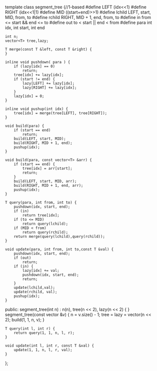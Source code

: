 template<typename T>
class segment_tree {//1-based
#define LEFT (idx<<1)
#define RIGHT (idx<<1|1)
#define MID ((start+end)>>1)
#define lchild LEFT, start, MID, from, to
#define rchild RIGHT, MID + 1, end, from, to
#define in from <= start && end <= to
#define out to < start || end < from
#define para int idx, int start, int end

    int n;
    vector<T> tree,lazy;
    
    T merge(const T &left, const T &right) {
    }
    
    inline void pushdown( para ) {
        if (lazy[idx] == 0)
            return;
        tree[idx] += lazy[idx];
        if (start != end) {
            lazy[LEFT] += lazy[idx];
            lazy[RIGHT] += lazy[idx];
        }
        lazy[idx] = 0;
    }

    inline void pushup(int idx) {
        tree[idx] = merge(tree[LEFT], tree[RIGHT]);
    }

    void build(para) {
        if (start == end)
            return;
        build(LEFT, start, MID);
        build(RIGHT, MID + 1, end);
        pushup(idx);
    }

    void build(para, const vector<T> &arr) {
        if (start == end) {
            tree[idx] = arr[start];
            return;
        }
        build(LEFT, start, MID, arr);
        build(RIGHT, MID + 1, end, arr);
        pushup(idx);
    }

    T query(para, int from, int to) {
        pushdown(idx, start, end);
        if (in)
            return tree[idx];
        if (to <= MID)
            return query(lchild);
        if (MID < from)
            return query(rchild);
        return merge(query(lchild),query(rchild));
    }

    void update(para, int from, int to,const T &val) {
        pushdown(idx, start, end);
        if (out)
            return;
        if (in) {
            lazy[idx] += val;
            pushdown(idx, start, end);
            return;
        }
        update(lchild,val);
        update(rchild, val);
        pushup(idx);
    }

public:
    segment_tree(int n) : n(n), tree(n << 2), lazy(n << 2) {
    }
    segment_tree(const vector<T> &v) {
        n = v.size() - 1;
        tree = lazy = vector<T>(n << 2);
        build(1, 1, n, v);
    }

    T query(int l, int r) {
        return query(1, 1, n, l, r);
    }

    void update(int l, int r, const T &val) {
        update(1, 1, n, l, r, val);
    }
};